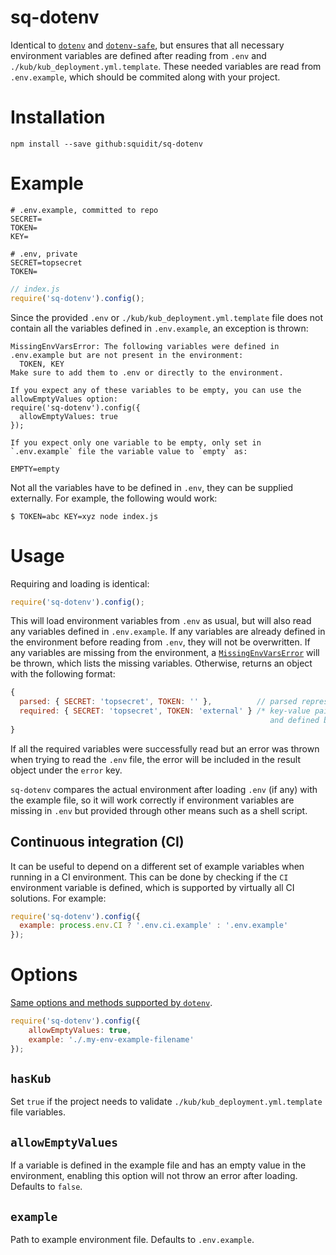 # sq-dotenv

Identical to [`dotenv`](https://github.com/motdotla/dotenv) and [`dotenv-safe`](https://github.com/motdotla/dotenv-safe), but ensures that all necessary environment variables are defined after reading from `.env` and `./kub/kub_deployment.yml.template`.
These needed variables are read from `.env.example`, which should be commited along with your project.

# Installation

```
npm install --save github:squidit/sq-dotenv
```

# Example

```dosini
# .env.example, committed to repo
SECRET=
TOKEN=
KEY=
```

```dosini
# .env, private
SECRET=topsecret
TOKEN=
```

```js
// index.js
require('sq-dotenv').config();
```

Since the provided `.env` or `./kub/kub_deployment.yml.template` file does not contain all the variables defined in
`.env.example`, an exception is thrown:

```
MissingEnvVarsError: The following variables were defined in .env.example but are not present in the environment:
  TOKEN, KEY
Make sure to add them to .env or directly to the environment.

If you expect any of these variables to be empty, you can use the allowEmptyValues option:
require('sq-dotenv').config({
  allowEmptyValues: true
});

If you expect only one variable to be empty, only set in `.env.example` file the variable value to `empty` as:

EMPTY=empty
```

Not all the variables have to be defined in `.env`, they can be supplied externally.
For example, the following would work:

```
$ TOKEN=abc KEY=xyz node index.js
```

# Usage

Requiring and loading is identical:

```js
require('sq-dotenv').config();
```

This will load environment variables from `.env` as usual, but will also read any variables defined in `.env.example`.
If any variables are already defined in the environment before reading from `.env`, they will not be overwritten.
If any variables are missing from the environment, a [`MissingEnvVarsError`](MissingEnvVarsError.js) will be thrown, which lists the missing variables.
Otherwise, returns an object with the following format:

```js
{
  parsed: { SECRET: 'topsecret', TOKEN: '' },          // parsed representation of .env
  required: { SECRET: 'topsecret', TOKEN: 'external' } /* key-value pairs required by .env.example
                                                          and defined by environment */
}
```

If all the required variables were successfully read but an error was thrown when trying to read the `.env` file, the error will be included in the result object under the `error` key.

`sq-dotenv` compares the actual environment after loading `.env` (if any) with the example file, so it will work correctly if environment variables are missing in `.env` but provided through other means such as a shell script.

## Continuous integration (CI)

It can be useful to depend on a different set of example variables when running in a CI environment.
This can be done by checking if the `CI` environment variable is defined, which is supported by virtually all CI solutions.
For example:

```js
require('sq-dotenv').config({
  example: process.env.CI ? '.env.ci.example' : '.env.example'
});
```

# Options

[Same options and methods supported by `dotenv`](https://github.com/motdotla/dotenv#options).

```js
require('sq-dotenv').config({
    allowEmptyValues: true,
    example: './.my-env-example-filename'
});
```

## `hasKub`

Set `true` if the project needs to validate `./kub/kub_deployment.yml.template` file variables.

## `allowEmptyValues`

If a variable is defined in the example file and has an empty value in the environment, enabling this option will not throw an error after loading.
Defaults to `false`.

## `example`

Path to example environment file.
Defaults to `.env.example`.
